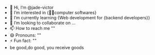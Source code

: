 - 👋 Hi, I’m @jade-victor
- 👀 I’m interested in {👩‍💻computer softwares}
- 🌱 I’m currently learning  {Web development for {backend developers}}
- 💞️ I’m looking to collaborate on ... 
- 📫 How to reach me ""
- 😄 Pronouns: ""
- ⚡ Fun fact: ""
- be good,do good, you receive goods
<!---
jade-victor/jade-victor is a ✨ special ✨ repository because its `README.md` (this file) appears on your GitHub profile.
You can click the Preview link to take a look at your changes.
--->
